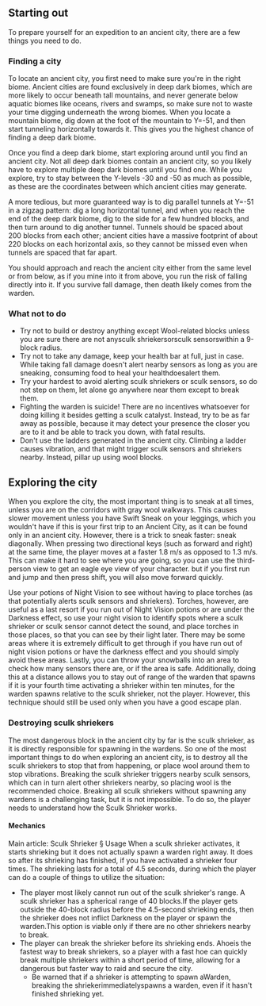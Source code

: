 ## Starting out
To prepare yourself for an expedition to an ancient city, there are a few things you need to do.

### Finding a city
To locate an ancient city, you first need to make sure you're in the right biome. Ancient cities are found exclusively in deep dark biomes, which are more likely to occur beneath tall mountains, and never generate below aquatic biomes like oceans, rivers and swamps, so make sure not to waste your time digging underneath the wrong biomes. When you locate a mountain biome, dig down at the foot of the mountain to Y=-51, and then start tunneling horizontally towards it. This gives you the highest chance of finding a deep dark biome. 

Once you find a deep dark biome, start exploring around until you find an ancient city. Not all deep dark biomes contain an ancient city, so you likely have to explore multiple deep dark biomes until you find one. While you explore, try to stay between the Y-levels -30 and -50 as much as possible, as these are the coordinates between which ancient cities may generate.

A more tedious, but more guaranteed way is to dig parallel tunnels at Y=-51 in a zigzag pattern: dig a long horizontal tunnel, and when you reach the end of the deep dark biome, dig to the side for a few hundred blocks, and then turn around to dig another tunnel. Tunnels should be spaced about 200 blocks from each other; ancient cities have a massive footprint of about 220 blocks on each horizontal axis, so they cannot be missed even when tunnels are spaced that far apart.

You should approach and reach the ancient city either from the same level or from below, as if you mine into it from above, you run the risk of falling directly into it. If you survive fall damage, then death likely comes from the warden.

### What not to do
- Try not to build or destroy anything except Wool-related blocks unless you are sure there are not anysculk shriekersorsculk sensorswithin a 9-block radius.
- Try not to take any damage, keep your health bar at full, just in case.  While taking fall damage doesn't alert nearby sensors as long as you are sneaking, consuming food to heal your healthdoesalert them.
- Try your hardest to avoid alerting sculk shriekers or sculk sensors, so do not step on them, let alone go anywhere near them except to break them.
- Fighting the warden is suicide! There are no incentives whatsoever for doing killing it besides getting a sculk catalyst. Instead, try to be as far away as possible, because it may detect your presence the closer you are to it and be able to track you down, with fatal results.
- Don't use the ladders generated in the ancient city. Climbing a ladder causes vibration, and that might trigger sculk sensors and shriekers nearby. Instead, pillar up using wool blocks.

## Exploring the city
When you explore the city, the most important thing is to sneak at all times, unless you are on the corridors with gray wool walkways. This causes slower movement unless you have Swift Sneak on your leggings, which you wouldn't have if this is your first trip to an Ancient City, as it can be found only in an ancient city. However, there is a trick to sneak faster: sneak diagonally. When pressing two directional keys (such as forward and right) at the same time, the player moves at a faster 1.8 m/s as opposed to 1.3 m/s. This can make it hard to see where you are going, so you can use the third-person view to get an eagle eye view of your character. but if you first run and jump and then press shift, you will also move forward quickly.

Use your potions of Night Vision to see without having to place torches (as that potentially alerts sculk sensors and shriekers). Torches, however, are useful as a last resort if you run out of Night Vision potions or are under the Darkness effect, so use your night vision to identify spots where a sculk shrieker or sculk sensor cannot detect the sound, and place torches in those places, so that you can see by their light later. There may be some areas where it is extremely difficult to get through if you have run out of night vision potions or have the darkness effect and you should simply avoid these areas. Lastly, you can throw your snowballs into an area to check how many sensors there are, or if the area is safe. Additionally, doing this at a distance allows you to stay out of range of the warden that spawns if it is your fourth time activating a shrieker within ten minutes, for the warden spawns relative to the sculk shrieker, not the player. However, this technique should still be used only when you have a good escape plan.

### Destroying sculk shriekers
The most dangerous block in the ancient city by far is the sculk shrieker, as it is directly responsible for spawning in the wardens. So one of the most important things to do when exploring an ancient city, is to destroy all the sculk shriekers to stop that from happening, or place wool around them to stop vibrations. Breaking the sculk shrieker triggers nearby sculk sensors, which can in turn alert other shriekers nearby, so placing wool is the recommended choice. Breaking all sculk shriekers without spawning any wardens is a challenging task, but it is not impossible. To do so, the player needs to understand how the Sculk Shrieker works.

#### Mechanics
Main article: Sculk Shrieker § Usage
When a sculk shrieker activates, it starts shrieking but it does not actually spawn a warden right away. It does so after its shrieking has finished, if you have activated a shrieker four times. The shrieking lasts for a total of 4.5 seconds, during which the player can do a couple of things to utilize the situation:

- The player most likely cannot run out of the sculk shrieker's range. A sculk shrieker has a spherical range of 40 blocks.If the player gets outside the 40-block radius before the 4.5-second shrieking ends, then the shrieker does not inflict Darkness on the player or spawn the warden.This option is viable only if there are no other shriekers nearby to break.
- The player can break the shrieker before its shrieking ends. Ahoeis the fastest way to break shriekers, so a player with a fast hoe can quickly break multiple shriekers within a short period of time, allowing for a dangerous but faster way to raid and secure the city.
	- Be warned that if a shrieker is attempting to spawn aWarden, breaking the shriekerimmediatelyspawns a warden, even if it hasn't finished shrieking yet.

